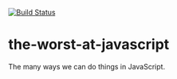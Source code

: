 [![Build Status](https://travis-ci.org/grandrapidsjavascript/the-worst-at-javascript.svg?branch=master)](https://travis-ci.org/grandrapidsjavascript/the-worst-at-javascript)
# the-worst-at-javascript
The many ways we can do things in JavaScript.
